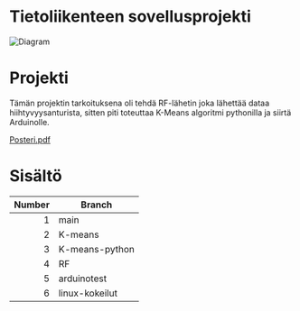 # Tietoliikenteen sovellusprojekti 
![Diagram](https://user-images.githubusercontent.com/101668131/208833099-9706b566-64f6-4397-afa3-aed6e4477ca6.png)

# Projekti
Tämän projektin tarkoituksena oli tehdä RF-lähetin joka lähettää dataa hiihtyvyysanturista, sitten piti toteuttaa K-Means algoritmi pythonilla ja siirtä Arduinolle.

[Posteri.pdf](https://github.com/Loniex/Tietoliikenteen-sovellusprojekti/files/10275056/Posteri.pdf)

# Sisältö
| Number| Branch |
|-----:|-----------|
|     1|       main|
|     2|    K-means|
|     3| K-means-python|
|     4|           RF|
|     5|           arduinotest|
|     6|           linux-kokeilut|

